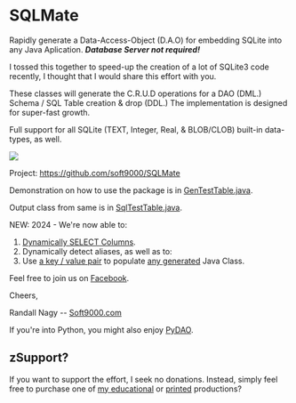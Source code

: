 # SQLMate
Rapidly generate a Data-Access-Object (D.A.O) for embedding SQLite into any Java Aplication. ***Database Server not required!***

I tossed this together to speed-up the creation of a lot of SQLite3 code recently, I thought that I would share this effort with you. 

These classes will generate the C.R.U.D operations for a DAO (DML.) Schema / SQL Table creation & drop (DDL.) The implementation is designed for super-fast growth. 

Full support for all SQLite (TEXT, Integer, Real, & BLOB/CLOB) built-in data-types, as well. 

<image src="https://github.com/soft9000/SQLMate/blob/gh-pages/_images/SqlMate01b.png">

Project: https://github.com/soft9000/SQLMate

Demonstration on how to use the package is in [GenTestTable.java](https://github.com/soft9000/SQLMate-for-Java/blob/gh-pages/src/com/soft9000/TestDb/GenTestTable.java). 

Output class from same is in [SqlTestTable.java](https://github.com/soft9000/SQLMate-for-Java/blob/gh-pages/src/com/soft9000/TestDb/SqlTestTable.java).


NEW: 2024 - We're now able to:
1. [Dynamically SELECT Columns](https://github.com/soft9000/SQLMate-for-Java/blob/gh-pages/src/com/soft9000b/SqlDynamics/Dynamic.java).
2. Dynamically detect aliases, as well as to:
3. Use [a key / value pair](https://github.com/soft9000/SQLMate-for-Java/blob/bfb230f6ba11fd397c995e52cb4188f950e0ef50/src/com/soft9000/TestDb/SqlTestTable.java#L20) to populate [any generated](https://github.com/soft9000/SQLMate-for-Java/blob/bfb230f6ba11fd397c995e52cb4188f950e0ef50/src/com/soft9000/TestDb/SqlTestTable.java#L208) Java Class.


Feel free to join us on [Facebook](https://www.facebook.com/randall.nagy).


Cheers,


Randall Nagy
-- [Soft9000.com](http://soft9000.com)


If you're into Python, you might also enjoy [PyDAO](https://github.com/soft9000/PyDAO).

## zSupport?
If you want to support the effort, I seek no donations. Instead, simply feel free to purchase one of [my educational](https://www.udemy.com/user/randallnagy2/) or [printed](https://www.amazon.com/Randall-Nagy/e/B08ZJLH1VN?ref=sr_ntt_srch_lnk_1&qid=1660050704&sr=8-1) productions?


